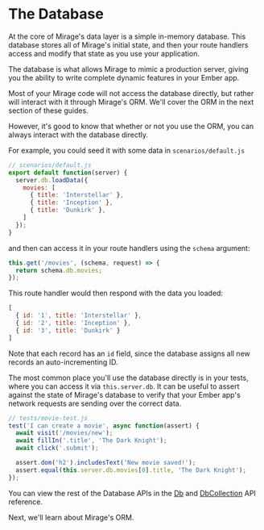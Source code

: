 # The Database

At the core of Mirage's data layer is a simple in-memory database. This database stores all of Mirage's initial state, and then your route handlers access and modify that state as you use your application.

The database is what allows Mirage to mimic a production server, giving you the ability to write complete dynamic features in your Ember app.

Most of your Mirage code will not access the database directly, but rather will interact with it through Mirage's ORM. We'll cover the ORM in the next section of these guides.

However, it's good to know that whether or not you use the ORM, you can always interact with the database directly.

For example, you could seed it with some data in `scenarios/default.js`

```js
// scenarios/default.js
export default function(server) {
  server.db.loadData({
    movies: [
      { title: 'Interstellar' },
      { title: 'Inception' },
      { title: 'Dunkirk' },
    ]
  });
}
```

and then can access it in your route handlers using the `schema` argument:

```js
this.get('/movies', (schema, request) => {
  return schema.db.movies;
});
```

This route handler would then respond with the data you loaded:

```js
[
  { id: '1', title: 'Interstellar' },
  { id: '2', title: 'Inception' },
  { id: '3', title: 'Dunkirk' }
]
```

Note that each record has an `id` field, since the database assigns all new records an auto-incrementing ID.

The most common place you'll use the database directly is in your tests, where you can access it via `this.server.db`. It can be useful to assert against the state of Mirage's database to verify that your Ember app's network requests are sending over the correct data.

```js
// tests/movie-test.js
test('I can create a movie', async function(assert) {
  await visit('/movies/new');
  await fillIn('.title', 'The Dark Knight');
  await click('.submit');

  assert.dom('h2').includesText('New movie saved!');
  assert.equal(this.server.db.movies[0].title, 'The Dark Knight');
});
```

You can view the rest of the Database APIs in the <a href="https://miragejs.com/api/classes/db/">Db</a> and <a href="https://miragejs.com/api/classes/db-collection/">DbCollection</a> API reference.

Next, we'll learn about Mirage's ORM.
